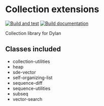 # Collection extensions
[![Build and test](https://github.com/dylan-lang/collection-extensions/actions/workflows/build-and-test.yml/badge.svg)](https://github.com/dylan-lang/collection-extensions/actions/workflows/build-and-test.yml) [![Build documentation](https://github.com/dylan-lang/collection-extensions/actions/workflows/buid-documentation.yml/badge.svg)](https://github.com/dylan-lang/collection-extensions/actions/workflows/buid-documentation.yml)

Collection library for Dylan

## Classes included

- collection-utilities
- heap
- sde-vector
- self-organizing-list
- sequence-diff
- sequence-utilities
- subseq
- vector-search